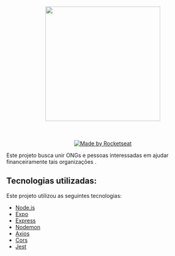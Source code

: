 <h1 align="center">
  <img src="https://user-images.githubusercontent.com/59981795/78054744-e71d6100-7358-11ea-9483-d505d3ffac80.png" width="300"/>
</h1>
<br>
<p align="center">
  <a href="https://rocketseat.com.br">
    <img alt="Made by Rocketseat" src="https://img.shields.io/badge/made%20by-Rocketseat-red">
  </a>
</p>

Este projeto busca unir ONGs e pessoas interessadas em ajudar financeiramente tais organizações .

## Tecnologias utilizadas:

Este projeto utilizou as seguintes tecnologias:
- [Node.js](https://nodejs.org/en/)
- [Expo](https://expo.io/)
- [Express](https://expressjs.com/pt-br/)
- [Nodemon](https://www.npmjs.com/package/nodemon)
- [Axios](https://www.npmjs.com/package/axios)
- [Cors](https://www.npmjs.com/package/cors)
- [Jest](https://www.npmjs.com/package/jest)
